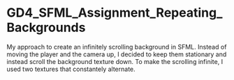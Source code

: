 # GD4_SFML_Assignment_Repeating_Backgrounds
 
My approach to create an infinitely scrolling background in SFML. Instead of moving the player and the camera up, I decided to keep them stationary and instead scroll the background texture down. To make the scrolling infinite, I used two textures that constantely alternate. 
